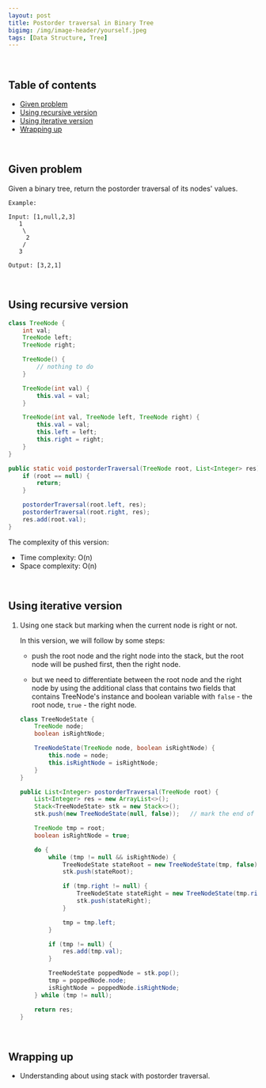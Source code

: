 ```yaml
---
layout: post
title: Postorder traversal in Binary Tree
bigimg: /img/image-header/yourself.jpeg
tags: [Data Structure, Tree]
---
```




<br>

## Table of contents
- [Given problem](#given-problem)
- [Using recursive version](#using-recursive-version)
- [Using iterative version](#using-iterative-version)
- [Wrapping up](#wrapping-up)


<br>

## Given problem

Given a binary tree, return the postorder traversal of its nodes' values.

```
Example:

Input: [1,null,2,3]
   1
    \
     2
    /
   3

Output: [3,2,1]
```


<br>

## Using recursive version


```java
class TreeNode {
    int val;
    TreeNode left;
    TreeNode right;

    TreeNode() {
        // nothing to do
    }

    TreeNode(int val) {
        this.val = val;
    }

    TreeNode(int val, TreeNode left, TreeNode right) {
        this.val = val;
        this.left = left;
        this.right = right;
    }
}

public static void postorderTraversal(TreeNode root, List<Integer> res) {
    if (root == null) {
        return;
    }

    postorderTraversal(root.left, res);
    postorderTraversal(root.right, res);
    res.add(root.val);
}
```

The complexity of this version:
- Time complexity: O(n)
- Space complexity: O(n)


<br>

## Using iterative version

1. Using one stack but marking when the current node is right or not.

    In this version, we will follow by some steps:
    - push the root node and the right node into the stack, but the root node will be pushed first, then the right node.

    - but we need to differentiate between the root node and the right node by using the additional class that contains two fields that contains TreeNode's instance and boolean variable with ```false``` - the root node, ```true``` - the right node.

    ```java
    class TreeNodeState {
        TreeNode node;
        boolean isRightNode;

        TreeNodeState(TreeNode node, boolean isRightNode) {
            this.node = node;
            this.isRightNode = isRightNode;
        }
    }

    public List<Integer> postorderTraversal(TreeNode root) {
        List<Integer> res = new ArrayList<>();
        Stack<TreeNodeState> stk = new Stack<>();
        stk.push(new TreeNodeState(null, false));   // mark the end of stack

        TreeNode tmp = root;
        boolean isRightNode = true;

        do {
            while (tmp != null && isRightNode) {
                TreeNodeState stateRoot = new TreeNodeState(tmp, false);
                stk.push(stateRoot);

                if (tmp.right != null) {
                    TreeNodeState stateRight = new TreeNodeState(tmp.right, true);
                    stk.push(stateRight);
                }

                tmp = tmp.left;
            }

            if (tmp != null) {
                res.add(tmp.val);
            }

            TreeNodeState poppedNode = stk.pop();
            tmp = poppedNode.node;
            isRightNode = poppedNode.isRightNode;
        } while (tmp != null);

        return res;
    }
    ```

<br>

## Wrapping up

- Understanding about using stack with postorder traversal.
